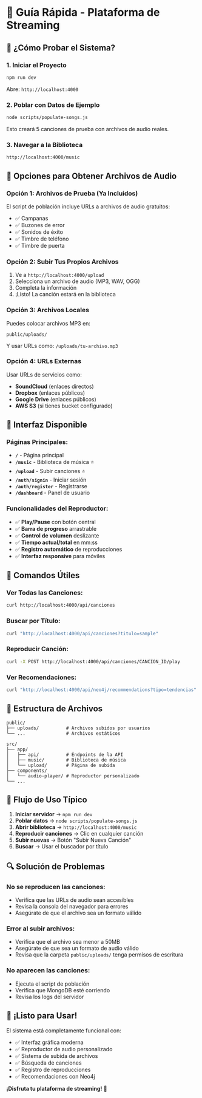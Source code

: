 # 🚀 Guía Rápida - Plataforma de Streaming

## 🎯 **¿Cómo Probar el Sistema?**

### **1. Iniciar el Proyecto**
```bash
npm run dev
```
Abre: `http://localhost:4000`

### **2. Poblar con Datos de Ejemplo**
```bash
node scripts/populate-songs.js
```
Esto creará 5 canciones de prueba con archivos de audio reales.

### **3. Navegar a la Biblioteca**
```
http://localhost:4000/music
```

## 🎵 **Opciones para Obtener Archivos de Audio**

### **Opción 1: Archivos de Prueba (Ya Incluidos)**
El script de población incluye URLs a archivos de audio gratuitos:
- ✅ Campanas
- ✅ Buzones de error
- ✅ Sonidos de éxito
- ✅ Timbre de teléfono
- ✅ Timbre de puerta

### **Opción 2: Subir Tus Propios Archivos**
1. Ve a `http://localhost:4000/upload`
2. Selecciona un archivo de audio (MP3, WAV, OGG)
3. Completa la información
4. ¡Listo! La canción estará en la biblioteca

### **Opción 3: Archivos Locales**
Puedes colocar archivos MP3 en:
```
public/uploads/
```
Y usar URLs como: `/uploads/tu-archivo.mp3`

### **Opción 4: URLs Externas**
Usar URLs de servicios como:
- **SoundCloud** (enlaces directos)
- **Dropbox** (enlaces públicos)
- **Google Drive** (enlaces públicos)
- **AWS S3** (si tienes bucket configurado)

## 🎨 **Interfaz Disponible**

### **Páginas Principales:**
- **`/`** - Página principal
- **`/music`** - Biblioteca de música ⭐
- **`/upload`** - Subir canciones ⭐
- **`/auth/signin`** - Iniciar sesión
- **`/auth/register`** - Registrarse
- **`/dashboard`** - Panel de usuario

### **Funcionalidades del Reproductor:**
- ✅ **Play/Pause** con botón central
- ✅ **Barra de progreso** arrastrable
- ✅ **Control de volumen** deslizante
- ✅ **Tiempo actual/total** en mm:ss
- ✅ **Registro automático** de reproducciones
- ✅ **Interfaz responsive** para móviles

## 🔧 **Comandos Útiles**

### **Ver Todas las Canciones:**
```bash
curl http://localhost:4000/api/canciones
```

### **Buscar por Título:**
```bash
curl "http://localhost:4000/api/canciones?titulo=sample"
```

### **Reproducir Canción:**
```bash
curl -X POST http://localhost:4000/api/canciones/CANCION_ID/play
```

### **Ver Recomendaciones:**
```bash
curl "http://localhost:4000/api/neo4j/recommendations?tipo=tendencias"
```

## 📁 **Estructura de Archivos**

```
public/
├── uploads/          # Archivos subidos por usuarios
└── ...               # Archivos estáticos

src/
├── app/
│   ├── api/          # Endpoints de la API
│   ├── music/        # Biblioteca de música
│   └── upload/       # Página de subida
├── components/
│   └── audio-player/ # Reproductor personalizado
└── ...
```

## 🎯 **Flujo de Uso Típico**

1. **Iniciar servidor** → `npm run dev`
2. **Poblar datos** → `node scripts/populate-songs.js`
3. **Abrir biblioteca** → `http://localhost:4000/music`
4. **Reproducir canciones** → Clic en cualquier canción
5. **Subir nuevas** → Botón "Subir Nueva Canción"
6. **Buscar** → Usar el buscador por título

## 🔍 **Solución de Problemas**

### **No se reproducen las canciones:**
- Verifica que las URLs de audio sean accesibles
- Revisa la consola del navegador para errores
- Asegúrate de que el archivo sea un formato válido

### **Error al subir archivos:**
- Verifica que el archivo sea menor a 50MB
- Asegúrate de que sea un formato de audio válido
- Revisa que la carpeta `public/uploads/` tenga permisos de escritura

### **No aparecen las canciones:**
- Ejecuta el script de población
- Verifica que MongoDB esté corriendo
- Revisa los logs del servidor

## 🎉 **¡Listo para Usar!**

El sistema está completamente funcional con:
- ✅ Interfaz gráfica moderna
- ✅ Reproductor de audio personalizado
- ✅ Sistema de subida de archivos
- ✅ Búsqueda de canciones
- ✅ Registro de reproducciones
- ✅ Recomendaciones con Neo4j

**¡Disfruta tu plataforma de streaming!** 🎵 